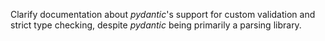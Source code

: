 Clarify documentation about _pydantic_'s support for custom validation and strict type checking, despite _pydantic_ being primarily a parsing library.
